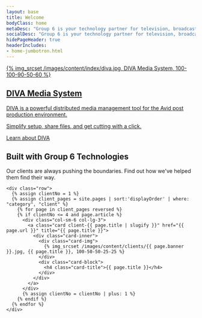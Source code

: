 ```yaml
---
layout: base
title: Welcome
bodyClass: home
metaDesc: "Group 6 is your technology partner for television, broadcast and post production system design and integration. We look after everyone from single seat editing installations to national broadcasters."
socialDesc: "Group 6 is your technology partner for television, broadcast and post production system design and integration. We look after everyone from single seat editing installations to national broadcasters."
hidePageHeader: true
headerIncludes:
- home-jumbotron.html
---
```


<div class="container">
  <a class="card card-hero card-img-right diva" href="/diva/" itemscope itemtype="http://schema.org/Product">
    <div class="card-inner">
      <div class="card-img">
        {% img_srcset /images/content/index/diva.jpg, DIVA Media System, 100-100-90-50-60 %}
      </div>
      <div class="card-block">
        <h2 class="card-title" itemprop="name">DIVA Media System</h2>
        <div class="card-text">
          <p class="card-text">DIVA is a powerful distributed media management tool for the Avid post production environment.</p>
          <p class="card-text">Simplify setup, share files, and get cutting with a click.</p>
        </div>
        <div class="btn" itemprop="url">Learn about DIVA</div>
      </div>
    </div>
  </a>

  <section class="clients">
    <h1>Built with Group 6 Technologies</h1>
    <p>Our clients are always pushing the boundaries. Find out how we've helped them find their way.</p>

    <div class="row">
      {% assign clientNo = 1 %}
      {% assign client_pages = site.pages | sort:'displayOrder' | where: "category", "client" %}
    	{% for page in client_pages reversed %}
        {% if clientNo <= 4 and page.article %}
          <div class="col-sm-6 col-lg-3">
            <a class="card client-{{ page.title | slugify }}" href="{{ page.url }}" title="{{ page.title }}">
              <div class="card-inner">            
                <div class="card-img">
                  {% img_srcset /images/content/clients/{{ page.banner }}.jpg, {{ page.title }}, 100-50-50-25-25 %}
                </div>
                <div class="card-block">
                  <h4 class="card-title">{{ page.title }}</h4>
                </div>
              </div>
            </a>
          </div>
          {% assign clientNo = clientNo | plus: 1 %}
        {% endif %}
      {% endfor %}
    </div>
  </section>

</div>
